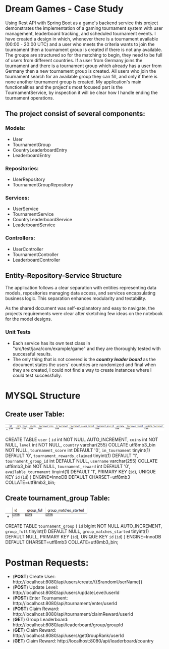# Dream Games - Case Study
Using Rest API with Spring Boot as a game's backend service this project demonstrates the implementation of a gaming tournament system with user management, leaderboard tracking, and scheduled tournament events.
I have created a design in which, whenever there is a tournament available (00:00 - 20:00 UTC) and a user who meets the criteria wants to join the tournament then a tournament group is created if there is not any available. The groups are structured so for the matching to begin, they need to be full of users from different countries. If a user from Germany joins the tournament and there is a tournament group which already has a user from Germany then a new tournament group is created. All users who join the tournament search for an available group they can fill, and only if there is none another tournament group is created. My application's main functionalities and the project's most focused part is the TournamentService, by inspection it will be clear how I handle ending the tournament operations.
## The project consist of several components:

### Models:
- User
- TournamentGroup
- CountryLeaderboardEntry
- LeaderboardEntry

### Repositories:
- UserRepository
- TournamentGroupRepository

### Services:
- UserService
- TournamentService
- CountryLeaderboardService
- LeaderboardService

### Controllers:
- UserController
- TournamentController
- LeaderboardController

## Entity-Repository-Service Structure
The application follows a clear separation with entities representing data models, repositories managing data access, and services encapsulating business logic. This separation enhances modularity and testability.

As the shared document was self-explanatory and easy to navigate, the projects requirements were clear after sketching few ideas on the notebook for the model designs. 

### Unit Tests
- Each service has its own test class in "src/test/java/com/example/game" and they are thoroughly tested with successful results.
- The only thing that is not covered is the _**country leader board**_ as the document states the users' countries are randomized and final when they are created, I could not find a way to create instances where I could test successfully.

# MYSQL Structure
## Create user Table:
![img.png](img.png)

CREATE TABLE `user` (
`id` int NOT NULL AUTO_INCREMENT,
`coins` int NOT NULL,
`level` int NOT NULL,
`country` varchar(255) COLLATE utf8mb3_bin NOT NULL,
`tournament_score` int DEFAULT '0',
`in_tournament` tinyint(1) DEFAULT '0',
`tournament_rewards_claimed` tinyint(1) DEFAULT '1',
`tournament_group_id` int DEFAULT NULL,
`username` varchar(255) COLLATE utf8mb3_bin NOT NULL,
`tournament_reward` int DEFAULT '0',
`available_tournament` tinyint(1) DEFAULT '1',
PRIMARY KEY (`id`),
UNIQUE KEY `id` (`id`)
) ENGINE=InnoDB DEFAULT CHARSET=utf8mb3 COLLATE=utf8mb3_bin;

## Create tournament_group Table:
![img_1.png](img_1.png)

CREATE TABLE `tournament_group` (
`id` bigint NOT NULL AUTO_INCREMENT,
`group_full` tinyint(1) DEFAULT NULL,
`group_matches_started` tinyint(1) DEFAULT NULL,
PRIMARY KEY (`id`),
UNIQUE KEY `id` (`id`)
) ENGINE=InnoDB DEFAULT CHARSET=utf8mb3 COLLATE=utf8mb3_bin;

# Postman Requests:
- (**POST**) Create User: http://localhost:8080/api/users/create/{{$randomUserName}}
- (**POST**) Update Level: http://localhost:8080/api/users/updateLevel/userId
- (**POST**) Enter Tournament: http://localhost:8080/api/tournament/enter/userId
- (**POST**) Claim Reward: http://localhost:8080/api/tournament/claimReward/userId
- (**GET**) Group Leaderboard: http://localhost:8080/api/leaderboard/group/groupId
- (**GET**) Claim Reward: http://localhost:8080/api/users/getGroupRank/userId
- (**GET**) Claim Reward: http://localhost:8080/api/leaderboard/country
